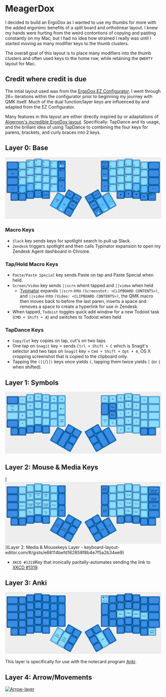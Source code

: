 # MeagerDox
I decided to build an ErgoDox as I wanted to use my thumbs for more with the added ergonimc benefits of a split board and ortholinear layout. I knew my hands were hurting from the weird contortions of copying and pasting constantly on my Mac, but I had no idea how strained I really was until I started moving as many modifier keys to the thumb clusters.

The overall goal of this layout is to place many modifiers into the thumb clusters and often used keys to the home row, while retaining the `QWERTY` layout for Mac.

## Credit where credit is due
The intial layout used was from the [ErgoDox EZ Configurator](https://ergodox-ez.com/pages/graphical-configurator). I went through 26+ iterations within the configurator prior to beginning my journey with QMK itself. Much of the dual function/layer keys are influenced by and adapted from the EZ Configurator.

Many features in this layout are either directly inspired by or adaptations of [Algernon's incredible ErgoDox layout](https://github.com/algernon/ergodox-layout). Specifically: TapDance and its usage, and the brillant idea of using TapDance to combining the four keys for parens, brackets, and curly braces into 2 keys.

## Layer 0: Base
[![Base-layer](images/base-layer.png)](http://www.keyboard-layout-editor.com/#/gists/58a85096e0ad0f343b57ea005121b261)

### Macro Keys
* `Slack` key sends keys for spotlight search to pull up Slack.
* `Zendesk` triggers spotlight and then calls Typinator expansion to open my Zendesk Agent dashboard in Chrome.

### Tap/Hold Macro Keys
* `Paste/Paste Special` key sends Paste on tap and Paste Special when held.
* `Screen/Video` key sends `||scrn` whent tapped and `||video` when held
  - [Typinator](http://www.ergonis.com/products/typinator/) expands `||scrn` into `(Screenshot: <CLIPBOARD CONTENTS>)`, and `||video` into `(Video: <CLIPBOARD CONTENTS>)`, the QMK macro then moves back to before the last paren, inserts a space and removes a space to create a hyperlink for use in Zendesk.
* When tapped, `Todoist` toggles quick add window for a new Todoist task (`CMD + Shift + A`) and switches to Todoist when held

### TapDance Keys
* `Copy/Cut` key copies on tap, cut's on two taps.
* One tap on `Snagit` key = sends `Ctrl + Shift + C` which is Snagit's selector and two taps on `Snagit` key = `Cmd + Shift + Opt + 4`, OS X cropping screenshot that is copied to the clipboard only.
* Tapping the `([{`/`}])` keys once yields `(`, tapping them twice yields `[` (or `{` when shifted).


## Layer 1: Symbols
[![Symbol-layer](images/symbol-layer.png)](keyboard-layout-editor.com/#/gists/be9ae4b4100a41b8b942ca27a7978d68)

## Layer 2: Mouse & Media Keys
[![Mouse-layer](images/mouse-layer.png)](Layer 2: Media & Mousekeys Layer - keyboard-layout-editor.com/#/gists/e68114befd162858f8b4e7f5a2b34ee9)

* `XKCD #1319`Key that ironically paritally-automates sending the link to [XKCD #1319](https://xkcd.com/1319/).

## Layer 3: Anki
[![Anki-layer](images/anki-layer.png)](keyboard-layout-editor.com/#/gists/11bbe5e7df8672be282a83b41128920c)

This layer is specifically for use with the notecard program [Anki](ankiweb.net/about).

## Layer 4: Arrow/Movements
[![Arrow-layer](images/arrow-layer.png)](kl;kl;jk)


